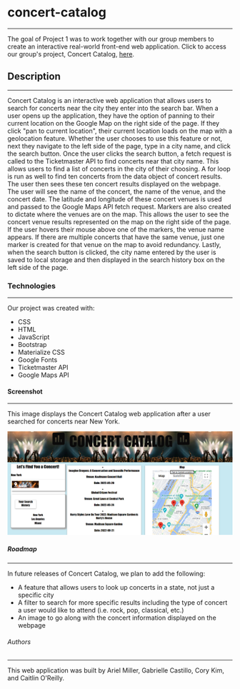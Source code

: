 # concert-catalog

---

The goal of Project 1 was to work together with our group members to create an interactive real-world front-end web application. Click to access our group's project, Concert Catalog, [here](https://amiller0806.github.io/java-near-me/?).

## Description

---

Concert Catalog is an interactive web application that allows users to search for concerts near the city they enter into the search bar. When a user opens up the application, they have the option of panning to their current location on the Google Map on the right side of the page. If they click "pan to current location", their current location loads on the map with a geolocation feature. Whether the user chooses to use this feature or not, next they navigate to the left side of the page, type in a city name, and click the search button. Once the user clicks the search button, a fetch request is called to the Ticketmaster API to find concerts near that city name. This allows users to find a list of concerts in the city of their choosing. A for loop is run as well to find ten concerts from the data object of concert results. The user then sees these ten concert results displayed on the webpage. The user will see the name of the concert, the name of the venue, and the concert date. The latitude and longitude of these concert venues is used and passed to the Google Maps API fetch request. Markers are also created to dictate where the venues are on the map. This allows the user to see the concert venue results represented on the map on the right side of the page. If the user hovers their mouse above one of the markers, the venue name appears. If there are multiple concerts that have the same venue, just one marker is created for that venue on the map to avoid redundancy. Lastly, when the search button is clicked, the city name entered by the user is saved to local storage and then displayed in the search history box on the left side of the page.

### Technologies

---

Our project was created with:

- CSS
- HTML
- JavaScript
- Bootstrap
- Materialize CSS
- Google Fonts
- Ticketmaster API
- Google Maps API

#### Screenshot

---

This image displays the Concert Catalog web application after a user searched for concerts near New York.

![Concert Catalog Image](./assets/concert-catalog.png)

##### Roadmap

---

In future releases of Concert Catalog, we plan to add the following:

- A feature that allows users to look up concerts in a state, not just a specific city
- A filter to search for more specific results including the type of concert a user would like to attend (i.e. rock, pop, classical, etc.)
- An image to go along with the concert information displayed on the webpage

###### Authors

---

This web application was built by Ariel Miller, Gabrielle Castillo, Cory Kim, and Caitlin O'Reilly.
